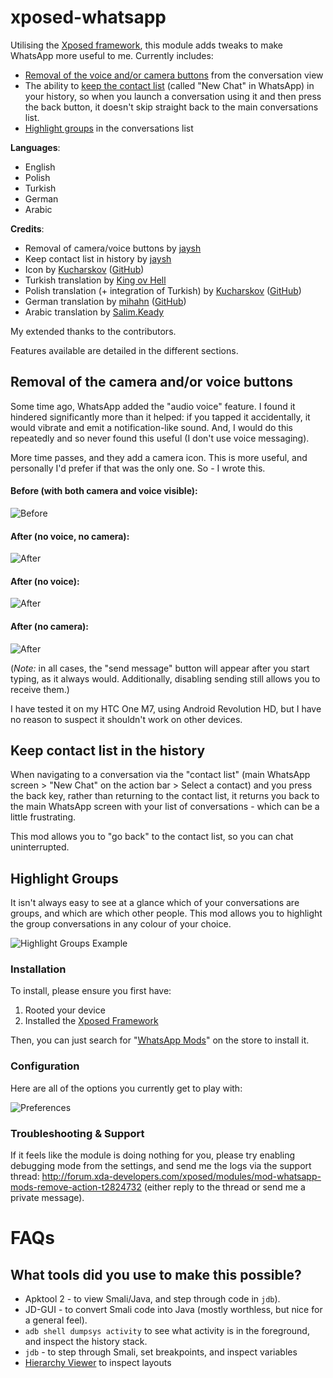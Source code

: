 xposed-whatsapp
===========

Utilising the [Xposed framework](http://repo.xposed.info/module/de.robv.android.xposed.installer), this module adds tweaks to make WhatsApp more useful to me. Currently includes:

- [Removal of the voice and/or camera buttons](#removal-of-the-camera-andor-voice-buttons) from the conversation view
- The ability to [keep the contact list](#keep-contact-list-in-the-history) (called "New Chat" in WhatsApp) in your history, so when you launch a conversation using it and then press the back button, it doesn't skip straight back to the main conversations list.
- [Highlight groups](#highlight-groups) in the conversations list

**Languages**:
- English
- Polish
- Turkish
- German
- Arabic

**Credits**:
- Removal of camera/voice buttons by [jaysh](github.com/jaysh/xposed-whatsapp)
- Keep contact list in history by [jaysh](github.com/jaysh/xposed-whatsapp)
- Icon by [Kucharskov](http://forum.xda-developers.com/member.php?u=4493226) ([GitHub](https://github.com/Kucharskov))
- Turkish translation by [King ov Hell](http://forum.xda-developers.com/member.php?u=5025244)
- Polish translation (+ integration of Turkish) by [Kucharskov](http://forum.xda-developers.com/member.php?u=4493226) ([GitHub](https://github.com/Kucharskov))
- German translation by [mihahn](http://forum.xda-developers.com/member.php?u=4660165) ([GitHub](https://github.com/Mihahn))
- Arabic translation by [Salim.Keady](http://forum.xda-developers.com/member.php?u=5477058)

My extended thanks to the contributors.

Features available are detailed in the different sections.

Removal of the camera and/or voice buttons
------------------------------------------

Some time ago, WhatsApp added the "audio voice" feature. I found it hindered significantly more than it helped: if you tapped it accidentally, it would vibrate and emit a notification-like sound. And, I would do this repeatedly and so never found this useful (I don't use voice messaging).

More time passes, and they add a camera icon. This is more useful, and personally I'd prefer if that was the only one. So - I wrote this.

#### Before (with both camera and voice visible):
![Before](https://raw.githubusercontent.com/jaysh/xposed-whatsapp/master/documentation/images/before.png)

#### After (no voice, no camera):
![After](https://raw.githubusercontent.com/jaysh/xposed-whatsapp/master/documentation/images/after-no-camera-no-voice.png)

#### After (no voice):
![After](https://raw.githubusercontent.com/jaysh/xposed-whatsapp/master/documentation/images/after-no-voice.png)

#### After (no camera):
![After](https://raw.githubusercontent.com/jaysh/xposed-whatsapp/master/documentation/images/after-no-camera.png)

(*Note:* in all cases, the "send message" button will appear after you start typing, as it always would. Additionally, disabling sending still allows you to receive them.)

I have tested it on my HTC One M7, using Android Revolution HD, but I have no reason to suspect it shouldn't work on other devices.

Keep contact list in the history
--------------------------------

When navigating to a conversation via the "contact list" (main WhatsApp screen > "New Chat" on the action bar > Select a contact) and you press the back key, rather than returning to the contact list, it returns you back to the main WhatsApp screen with your list of conversations - which can be a little frustrating.

This mod allows you to "go back" to the contact list, so you can chat uninterrupted.

Highlight Groups
----------------

It isn't always easy to see at a glance which of your conversations are groups, and which are which other people. This mod allows you to highlight the group conversations in any colour of your choice.

![Highlight Groups Example](https://raw.githubusercontent.com/jaysh/xposed-whatsapp/master/documentation/images/highlight-groups.png)

### Installation

To install, please ensure you first have:

1. Rooted your device
2. Installed the [Xposed Framework](http://repo.xposed.info/module/de.robv.android.xposed.installer)

Then, you can just search for "[WhatsApp Mods](repo.xposed.info/module/sh.jay.xposed.whatsapp)" on the store to install it.

### Configuration

Here are all of the options you currently get to play with:

![Preferences](https://raw.githubusercontent.com/jaysh/xposed-whatsapp/master/documentation/images/preferences.png)

### Troubleshooting & Support

If it feels like the module is doing nothing for you, please try enabling debugging mode from the settings, and send me the logs via the support thread: http://forum.xda-developers.com/xposed/modules/mod-whatsapp-mods-remove-action-t2824732 (either reply to the thread or send me a private message).

# FAQs

## What tools did you use to make this possible?

* Apktool 2 - to view Smali/Java, and step through code in `jdb`).
* JD-GUI - to convert Smali code into Java (mostly worthless, but nice for a general feel).
* `adb shell dumpsys activity` to see what activity is in the foreground, and inspect the history stack.
* `jdb` - to step through Smali, set breakpoints, and inspect variables
* [Hierarchy Viewer](http://developer.android.com/tools/help/hierarchy-viewer.html) to inspect layouts
